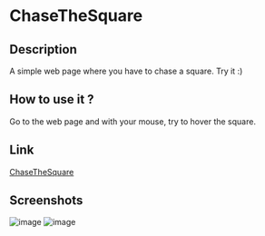 # ChaseTheSquare

## Description

A simple web page where you have to chase a square. Try it :)

## How to use it ?

Go to the web page and with your mouse, try to hover the square.

## Link

[ChaseTheSquare](https://maxencebailly.github.io/ChaseTheSquare/)

## Screenshots

![image](https://github.com/user-attachments/assets/2f85eca5-e44e-4d8f-a6c5-910dba4f8197)
![image](https://github.com/user-attachments/assets/5db29975-39a5-48e5-bd27-e6104aa376ae)

